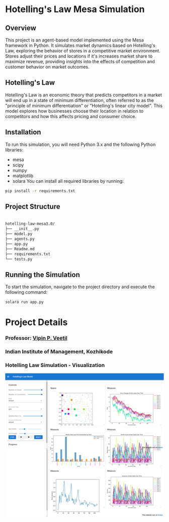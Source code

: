 # Hotelling's Law Mesa Simulation

## Overview

This project is an agent-based model implemented using the Mesa framework in Python. It simulates market dynamics based on Hotelling's Law, exploring the behavior of stores in a competitive market environment. Stores adjust their prices and locations if it's increases market share to maximize revenue, providing insights into the effects of competition and customer behavior on market outcomes.

## Hotelling's Law

Hotelling's Law is an economic theory that predicts competitors in a market will end up in a state of minimum differentiation, often referred to as the "principle of minimum differentiation" or "Hotelling's linear city model". This model explores how businesses choose their location in relation to competitors and how this affects pricing and consumer choice.

## Installation

To run this simulation, you will need Python 3.x and the following Python libraries:

- mesa
- scipy
- numpy
- matplotlib
- solara
You can install all required libraries by running:

```bash
pip install -r requirements.txt
```

## Project Structure

```plaintext

hotelling-law-mesa3.0/
├── __init__.py
├── model.py
├── agents.py
├── app.py
├── Readme.md
├── requirements.txt
└── tests.py

```

## Running the Simulation

To start the simulation, navigate to the project directory and execute the following command:

```bash
solara run app.py
```

# Project Details

### Professor: [Vipin P. Veetil](https://www.vipinveetil.com/)
### Indian Institute of Management, Kozhikode


### Hotelling Law Simulation - Visualization
![plot](hotelling_law_sim.png)
